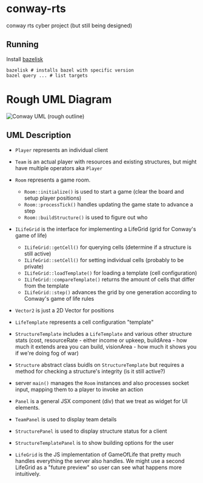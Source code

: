 # conway-rts
conway rts cyber project (but still being designed)

## Running
Install [bazelisk](https://github.com/bazelbuild/bazelisk)
```
bazelisk # installs bazel with specific version
bazel query ... # list targets
```

# Rough UML Diagram
![Conway UML (rough outline)](https://user-images.githubusercontent.com/12877445/228439601-63ad39d7-092e-426e-adc2-eb87175a0ccd.jpeg)

## UML Description
- `Player` represents an individual client
- `Team` is an actual player with resources and existing structures, but might have multiple operators aka `Player`
- `Room` represents a game room.
  - `Room::initialize()` is used to start a game (clear the board and setup player positions)
  - `Room::processTick()` handles updating the game state to advance a step
  - `Room::buildStructure()` is used to figure out who
- `ILifeGrid` is the interface for implementing a LifeGrid (grid for Conway's game of life)
  - `ILifeGrid::getCell()` for querying cells (determine if a structure is still active)
  - `ILifeGrid::setCell()` for setting individual cells (probably to be private)
  - `ILifeGrid::loadTemplate()` for loading a template (cell configuration)
  - `ILifeGrid::compareTemplate()` returns the amount of cells that differ from the template
  - `ILifeGrid::step()` advances the grid by one generation according to Conway's game of  life rules
- `Vector2` is just a 2D Vector for positions
- `LifeTemplate` represents a cell configuration "template"
- `StructureTemplate` includes a `LifeTemplate` and various other structure stats (cost, resourceRate - either income or upkeep, buildArea - how much it extends area you can build, visionArea - how much it shows you if we're doing fog of war)
- `Structure` abstract class buidls on `StructureTemplate` but requires a method for checking a structure's integrity (is it still active?)
- server `main()` manages the `Room` instances and also processes socket input, mapping them to a player to invoke an action

- `Panel` is a general JSX component (div) that we treat as widget for UI elements.
- `TeamPanel` is used to display team details
- `StructurePanel` is used to display structure status for a client
- `StructureTemplatePanel` is to show building options for the user
- `LifeGrid` is the JS implementation of GameOfLife that pretty much handles everything the server also handles. We might use a second LifeGrid as a "future preview" so user can see what happens more intuitively.
